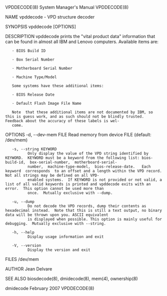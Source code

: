 VPDDECODE(8)                                                                     System Manager's Manual                                                                     VPDDECODE(8)

NAME
       vpddecode - VPD structure decoder

SYNOPSIS
       vpddecode [OPTIONS]

DESCRIPTION
       vpddecode prints the "vital product data" information that can be found in almost all IBM and Lenovo computers. Available items are:

       · BIOS Build ID

       · Box Serial Number

       · Motherboard Serial Number

       · Machine Type/Model

       Some systems have these additional items:

       · BIOS Release Date

       · Default Flash Image File Name

       Note  that these additional items are not documented by IBM, so this is guess work, and as such should not be blindly trusted. Feedback about the accuracy of these labels is wel‐
       come.

OPTIONS
       -d, --dev-mem FILE
              Read memory from device FILE (default: /dev/mem)

       -s, --string KEYWORD
              Only display the value of the VPD string identified by KEYWORD.  KEYWORD must be a keyword from the following list: bios-build-id,  box-serial-number,  motherboard-serial-
              number,  machine-type-model,  bios-release-date.   Each  keyword  corresponds  to an offset and a length within the VPD record.  Not all strings may be defined on all VPD-
              enabled systems.  If KEYWORD is not provided or not valid, a list of all valid keywords is printed and vpddecode exits with an error.  This option cannot be used more than
              once.  Mutually exclusive with --dump.

       -u, --dump
              Do not decode the VPD records, dump their contents as hexadecimal instead.  Note that this is still a text output, no binary data will be thrown upon you. ASCII equivalent
              is displayed when possible. This option is mainly useful for debugging.  Mutually exclusive with --string.

       -h, --help
              Display usage information and exit

       -V, --version
              Display the version and exit

FILES
       /dev/mem

AUTHOR
       Jean Delvare

SEE ALSO
       biosdecode(8), dmidecode(8), mem(4), ownership(8)

dmidecode                                                                             February 2007                                                                          VPDDECODE(8)
